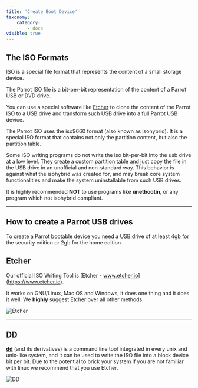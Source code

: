 ```yaml
---
title: 'Create Boot Device'
taxonomy:
    category:
        - docs
visible: true
---
```


## The ISO Formats

ISO is a special file format that represents the content of a small storage device.

The Parrot ISO file is a bit-per-bit representation of the content of a Parrot USB or DVD drive.

You can use a special software like [Etcher](https://www.etcher.io) to clone the content of the Parrot ISO to a USB drive and transform such USB drive into a full Parrot USB device.

The Parrot ISO uses the iso9660 format (also known as isohybrid). It is a special ISO format that contains not only the partition content, but also the partition table.

Some ISO writing programs do not write the iso bit-per-bit into the usb drive at a low level. They create a custom partition table and just copy the file in the USB drive in an unofficial and non-standard way. This behavior is against what the isohybrid was created for, and may break core system functionalities and make the system uninstallable from such USB drives.

It is highly recommended **NOT** to use programs like **unetbootin**, or any program which not isohybrid compliant.

---

## How to create a Parrot USB drives

To create a Parrot bootable device you need a USB drive of at least 4gb for the security edition or 2gb for the home edition

## __Etcher__

Our official ISO Writing Tool is [Etcher - www.etcher.io](https://www.etcher.io).

It works on GNU/Linux, Mac OS and Windows, it does one thing and it does it well. We **highly** suggest Etcher over all other methods.

![Etcher](/img/etcher.png)

---

## __DD__

__[dd](https://en.wikipedia.org/wiki/Dd_(Unix))__ (and its derivatives) is a command line tool integrated in every unix and unix-like system, and it can be used to write the ISO file into a block device bit per bit. Due to the potential to brick your system if you are not familiar with linux we recommend that you use Etcher.


![DD](/img/dd.png)
